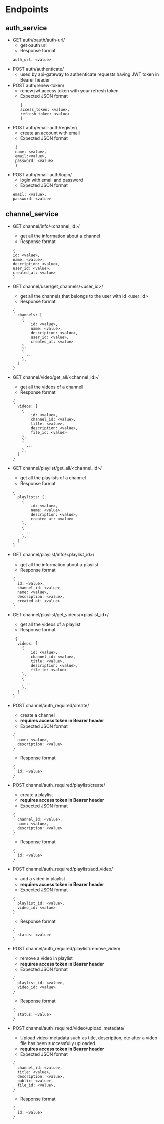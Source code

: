 # Endpoints 

## auth_service
- GET auth/oauth/auth-url/
  - get oauth url
  - Response format
  ```
  auth_url: <value>
  ```
- POST auth/authenticate/
  - used by api-gateway to authenticate requests having JWT token in Bearer header
- POST auth/renew-token/
  - renew jwt access token with your refresh token
  - Expected JSON format
    ```
    {
    access_token: <value>,
    refresh_token: <value>
    }
    ```
- POST auth/email-auth/register/
  - create an account with email
  - Expected JSON format
   ```
    {
    name: <value>,
    email:<value>,
    password: <value>
    }
    ```
- POST auth/email-auth/login/
  - login with email and password
  - Expected JSON format
  ```
  email: <value>,
  password: <value>
  ```

## channel_service
- GET channel/info/<channel_id>/
  - get all the information about a channel
  - Response format
  ```
  {
  id: <value>,
  name: <value>,
  description: <value>,
  user_id: <value>,
  created_at: <value>
  }
  ```
  
- GET channel/user/get_channels/<user_id>/
  - get all the channels that belongs to the user with id <user_id>
  - Response format
  ```
  {
    channels: [
      {
          id: <value>,
          name: <value>,
          description: <value>,
          user_id: <value>,
          created_at: <value>
      },
      {
        ...
      },
    ]
  }
  ```
  
- GET channel/video/get_all/<channel_id>/
  - get all the videos of a channel
  - Response format
  ```
  {
    videos: [
      {
          id: <value>,
          channel_id: <value>,
          title: <value>,
          description: <value>,
          file_id: <value>
      },
      {
        ...
      },
    ]
  }
  ```
  
- GET channel/playlist/get_all/<channel_id>/
  - get all the playlists of a channel
  - Response format
  ```
  {
    playlists: [
      {
          id: <value>,
          name: <value>,
          description: <value>,
          created_at: <value>
      },
      {
        ...
      },
    ]
  }
  ```
  
- GET channel/playlist/info/<playlist_id>/
  - get all the information about a playlist
  - Response format
  ```
  {
    id: <value>,
    channel_id: <value>,
    name: <value>,
    description: <value>,
    created_at: <value>
  }
  ```
  
- GET channel/playlist/get_videos/<playlist_id>/
  - get all the videos of a playlist
  - Response format
  ```
   {
    videos: [
      {
          id: <value>,
          channel_id: <value>,
          title: <value>,
          description: <value>,
          file_id: <value>
      },
      {
        ...
      },
    ]
  }
  ```
  
- POST channel/auth_required/create/
  - create a channel
  - **requires access token in Bearer header**
  - Expected JSON format
  ```
  {
    name: <value>,
    description: <value>
  }
  ```
  - Response format
  ```
  {
    id: <value>
  }
  ```
  
- POST channel/auth_required/playlist/create/
  - create a playlist
  - **requires access token in Bearer header**
  - Expected JSON format
  ```
  {
    channel_id: <value>,
    name: <value>,
    description: <value>
  }
  ```
  - Response format
  ```
  {
    id: <value>
  }
  ```

- POST channel/auth_required/playlist/add_video/
  - add a video in playlist
  - **requires access token in Bearer header**
  - Expected JSON format
  ```
  {
    playlist_id: <value>,
    video_id: <value>
  }
  ```
  - Response format
  ```
  {
    status: <value>
  }
  ```

- POST channel/auth_required/playlist/remove_video/
  - remove a video in playlist
  - **requires access token in Bearer header**
  - Expected JSON format
  ```
  {
    playlist_id: <value>,
    video_id: <value>
  }
  ```
  - Response format
  ```
  {
    status: <value>
  }
  ```
  
- POST channel/auth_required/video/upload_metadata/
  - Upload video-metadata such as title, description, etc after a video file has been successfully uploaded.
  - **requires access token in Bearer header**
  - Expected JSON format
  ```
  {
    channel_id: <value>,
    title: <value>,
    description: <value>,
    public: <value>,
    file_id: <value>,
  }
  ```
  - Response format
  ```
  {
    id: <value>
  }
  ```

